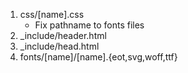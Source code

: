 1. css/[name].css
    * Fix pathname to fonts files
2. _include/header.html
2. _include/head.html
3. fonts/[name]/[name].{eot,svg,woff,ttf}
